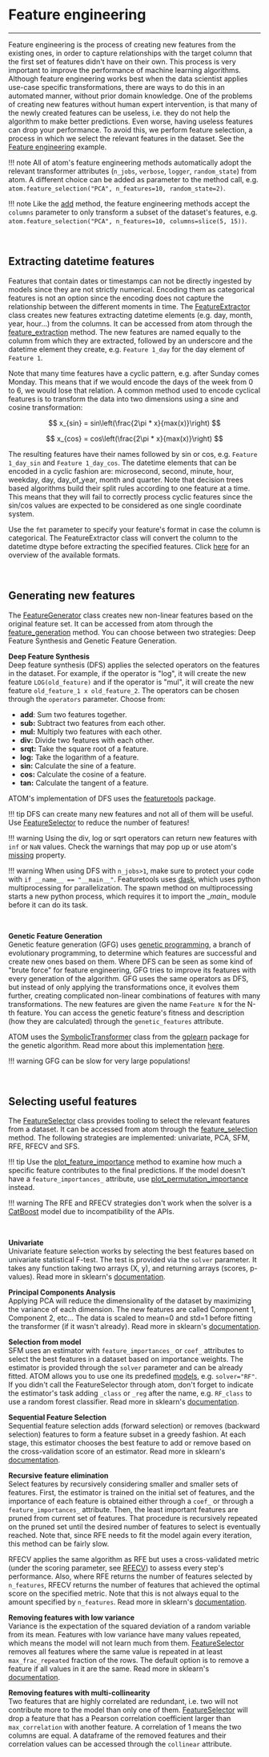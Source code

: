 # Feature engineering
---------------------

Feature engineering is the process of creating new features from the
existing ones, in order to capture relationships with the target
column that the first set of features didn't have on their own. This
process is very important to improve the performance of machine learning
algorithms. Although feature engineering works best when the data 
scientist applies use-case specific transformations, there are ways to
do this in an automated manner, without prior domain knowledge. One of
the problems of creating new features without human expert intervention,
is that many of the newly created features can be useless, i.e. they do
not help the algorithm to make better predictions. Even worse, having
useless features can drop your performance. To avoid this, we perform
feature selection, a process in which we select the relevant features 
in the dataset. See the [Feature engineering](../../examples/feature_engineering)
example.

!!! note
    All of atom's feature engineering methods automatically adopt the relevant
    transformer attributes (`n_jobs`, `verbose`, `logger`, `random_state`) from
    atom. A different choice can be added as parameter to the method call,
    e.g. `atom.feature_selection("PCA", n_features=10, random_state=2)`.

!!! note
    Like the [add](../../API/ATOM/atomclassifier/#add) method, the feature engineering
    methods accept the `columns` parameter to only transform a subset of the
    dataset's features, e.g. `atom.feature_selection("PCA", n_features=10, columns=slice(5, 15))`.

<br>

## Extracting datetime features

Features that contain dates or timestamps can not be directly ingested
by models since they are not strictly numerical. Encoding them as
categorical features is not an option since the encoding does not
capture the relationship between the different moments in time. The
[FeatureExtractor](../../API/feature_engineering/feature_extractor)
class creates new features extracting datetime elements (e.g. day,
month, year, hour...) from the columns. It can be accessed from atom
through the [feature_extraction](../../API/ATOM/atomclassifier/#feature-extraction)
method. The new features are named equally to the column from which
they are extracted, followed by an underscore and the datetime element
they create, e.g. `Feature 1_day` for the day element of `Feature 1`.

Note that many time features have a cyclic pattern, e.g. after Sunday
comes Monday. This means that if we would encode the days of the week
from 0 to 6, we would lose that relation. A common method used to encode
cyclical features is to transform the data into two dimensions using a
sine and cosine transformation:

$$
x_{sin} = sin\left(\frac{2\pi * x}{max(x)}\right)
$$

$$
x_{cos} = cos\left(\frac{2\pi * x}{max(x)}\right)
$$

The resulting features have their names followed by sin or cos, e.g.
`Feature 1_day_sin` and `Feature 1_day_cos`. The datetime elements
that can be encoded in a cyclic fashion are: microsecond, second,
minute, hour, weekday, day, day_of_year, month and quarter. Note that
decision trees based algorithms build their split rules according to
one feature at a time. This means that they will fail to correctly
process cyclic features since the sin/cos values are expected to be
considered as one single coordinate system.

Use the `fmt` parameter to specify your feature's format in case the
column is categorical. The FeatureExtractor class will convert the
column to the datetime dtype before extracting the specified features.
Click [here](https://docs.python.org/3/library/datetime.html#strftime-and-strptime-format-codes)
for an overview of the available formats.

<br>

## Generating new features

The [FeatureGenerator](../../API/feature_engineering/feature_generator)
class creates new non-linear features based on the original feature
set. It can be accessed from atom through the [feature_generation](../../API/ATOM/atomclassifier/#feature-generation)
method. You can choose between two strategies: Deep Feature Synthesis
and Genetic Feature Generation.


**Deep Feature Synthesis**<br>
Deep feature synthesis (DFS) applies the selected operators on the
features in the dataset. For example, if the operator is "log",
it will create the new feature `LOG(old_feature)` and if the
operator is "mul", it will create the new feature `old_feature_1 x old_feature_2`.
The operators can be chosen through the `operators` parameter.
Choose from:

* **add**: Sum two features together.
* **sub:** Subtract two features from each other.</li>
* **mul:** Multiply two features with each other.</li>
* **div:** Divide two features with each other.</li>
* **srqt:** Take the square root of a feature.</li>
* **log:** Take the logarithm of a feature.</li>
* **sin:** Calculate the sine of a feature.</li>
* **cos:** Calculate the cosine of a feature.</li>
* **tan:** Calculate the tangent of a feature.</li>

ATOM's implementation of DFS uses the [featuretools](https://www.featuretools.com/) package.

!!! tip
    DFS can create many new features and not all of them will be useful.
    Use [FeatureSelector](./../../API/feature_engineering/feature_selector)
    to reduce the number of features!

!!! warning
    Using the div, log or sqrt operators can return new features with
    `inf` or `NaN` values. Check the warnings that may pop up or use
    atom's [missing](/../../API/ATOM/atomclassifier/#properties) property.

!!! warning
    When using DFS with `n_jobs>1`, make sure to protect your code with
    `if __name__ == "__main__"`. Featuretools uses [dask](https://dask.org/),
    which uses python multiprocessing for parallelization. The spawn
    method on multiprocessing starts a new python process, which requires
    it to import the \__main__ module before it can do its task.

<br>

**Genetic Feature Generation**<br>
Genetic feature generation (GFG) uses [genetic programming](https://en.wikipedia.org/wiki/Genetic_programming),
a branch of evolutionary programming, to determine which features
are successful and create new ones based on them. Where DFS can be
seen as some kind of "brute force" for feature engineering, GFG tries
to improve its features with every generation of the algorithm. GFG
uses the same operators as DFS, but instead of only applying the
transformations once, it evolves them further, creating complicated
non-linear combinations of features with many transformations. The
new features are given the name `Feature N` for the N-th feature. You
can access the genetic feature's fitness and description (how they are
calculated) through the `genetic_features` attribute.

ATOM uses the [SymbolicTransformer](https://gplearn.readthedocs.io/en/stable/reference.html#symbolic-transformer)
 class from the [gplearn](https://gplearn.readthedocs.io/en/stable/index.html)
 package for the genetic algorithm. Read more about this implementation
 [here](https://gplearn.readthedocs.io/en/stable/intro.html#transformer).

!!! warning
    GFG can be slow for very large populations!

<br>

## Selecting useful features

The [FeatureSelector](../../API/feature_engineering/feature_selector) class
provides tooling to select the relevant features from a dataset. It can
be accessed from atom through the [feature_selection](../../API/ATOM/atomclassifier/#feature-selection)
method. The following strategies are implemented: univariate, PCA, SFM,
RFE, RFECV and SFS.

!!! tip
    Use the [plot_feature_importance](../../API/plots/plot_feature_importance)
    method to examine how much a specific feature contributes to the
    final predictions. If the model doesn't have a `feature_importances_`
    attribute, use [plot_permutation_importance](../../API/plots/plot_permutation_importance) instead.

!!! warning
    The RFE and RFECV strategies don't work when the solver is a 
    [CatBoost](https://catboost.ai/) model due to incompatibility
    of the APIs.

<br>

<a name="univariate"></a>
**Univariate**<br>
Univariate feature selection works by selecting the best features based
on univariate statistical F-test. The test is provided via the `solver`
parameter. It takes any function taking two arrays (X, y), and returning
arrays (scores, p-values). Read more in sklearn's [documentation](https://scikit-learn.org/stable/modules/feature_selection.html#univariate-feature-selection).


<a name="pca"></a>
**Principal Components Analysis**<br>
Applying PCA will reduce the dimensionality of the dataset by maximizing
the variance of each dimension. The new features are called Component
1, Component 2, etc... The data is scaled to mean=0 and std=1 before
fitting the transformer (if it wasn't already). Read more in sklearn's [documentation](https://scikit-learn.org/stable/modules/decomposition.html#pca).


<a name="sfm"></a>
**Selection from model**<br>
SFM uses an estimator with `feature_importances_` or `coef_` attributes
to select the best features in a dataset based on importance weights.
The estimator is provided through the `solver` parameter and can be
already fitted. ATOM allows you to use one its predefined [models](#models),
e.g. `solver="RF"`. If you didn't call the FeatureSelector through atom,
don't forget to indicate the estimator's task adding `_class` or `_reg`
after the name, e.g. `RF_class` to use a random forest classifier. Read
more in sklearn's [documentation](https://scikit-learn.org/stable/modules/feature_selection.html#feature-selection-using-selectfrommodel).



<a name="sfs"></a>
**Sequential Feature Selection**<br>
Sequential feature selection adds (forward selection) or removes (backward
selection) features to form a feature subset in a greedy fashion. At each
stage, this estimator chooses the best feature to add or remove based on
the cross-validation score of an estimator. Read more in sklearn's [documentation](https://scikit-learn.org/stable/modules/feature_selection.html#sequential-feature-selection).


<a name="rfe"></a>
**Recursive feature elimination**<br>
Select features by recursively considering smaller and smaller sets of
features. First, the estimator is trained on the initial set of features,
and the importance of each feature is obtained either through a `coef_`
or through a `feature_importances_` attribute. Then, the least important
features are pruned from current set of features. That procedure is
recursively repeated on the pruned set until the desired number of
features to select is eventually reached. Note that, since RFE needs to
fit the model again every iteration, this method can be fairly slow.

RFECV applies the same algorithm as RFE but uses a cross-validated metric
(under the scoring parameter, see [RFECV](https://scikit-learn.org/stable/modules/generated/sklearn.feature_selection.RFECV.html#sklearn.feature_selection.RFECV))
to assess every step's performance. Also, where RFE returns the number
of features selected by `n_features`, RFECV returns the number of
features that achieved the optimal score on the specified metric. Note
that this is not always equal to the amount specified by `n_features`.
Read more in sklearn's [documentation](https://scikit-learn.org/stable/modules/feature_selection.html#recursive-feature-elimination).


**Removing features with low variance**<br>
Variance is the expectation of the squared deviation of a random
variable from its mean. Features with low variance have many values
repeated, which means the model will not learn much from them.
[FeatureSelector](../../API/feature_engineering/feature_selector) removes
all features where the same value is repeated in at least
`max_frac_repeated` fraction of the rows. The default option is to
remove a feature if all values in it are the same. Read more in sklearn's [documentation](https://scikit-learn.org/stable/modules/feature_selection.html#removing-features-with-low-variance).


**Removing features with multi-collinearity**<br>
Two features that are highly correlated are redundant, i.e. two will
not contribute more to the model than only one of them.
[FeatureSelector](../../API/feature_engineering/feature_selector) will
drop a feature that has a Pearson correlation coefficient larger than
`max_correlation` with another feature. A correlation of 1 means the
two columns are equal. A dataframe of the removed features and their
correlation values can be accessed through the `collinear` attribute.
